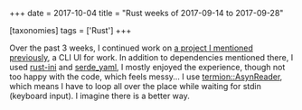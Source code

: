 +++
date = 2017-10-04
title = "Rust weeks of 2017-09-14 to 2017-09-28"

[taxonomies]
tags = ['Rust']
+++

Over the past 3 weeks, I continued work on [a project I mentioned
previously], a CLI UI for work. In addition to dependencies mentioned
there, I used [rust-ini] and [serde_yaml], I mostly enjoyed the
experience, though not too happy with the code, which feels messy... I
use [termion::AsynReader], which means I have to loop all over the place
while waiting for stdin (keyboard input). I imagine there is a better
way.

  [a project I mentioned previously]: http://tshepang.net/rust-week-of-2017-09-07
  [rust-ini]: https://github.com/zonyitoo/rust-ini
  [serde_yaml]: https://github.com/dtolnay/serde-yaml
  [termion::AsynReader]: https://docs.rs/termion/1.5.1/termion/struct.AsyncReader.html
